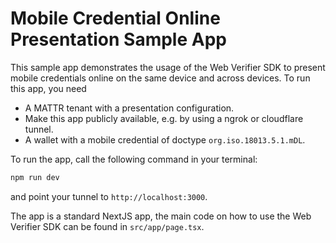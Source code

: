 # Mobile Credential Online Presentation Sample App

This sample app demonstrates the usage of the Web Verifier SDK to present mobile credentials online on the same device and across devices.
To run this app, you need

- A MATTR tenant with a presentation configuration.
- Make this app publicly available, e.g. by using a ngrok or cloudflare tunnel.
- A wallet with a mobile credential of doctype `org.iso.18013.5.1.mDL`.

To run the app, call the following command in your terminal:
```bash
npm run dev
```
and point your tunnel to `http://localhost:3000`.

The app is a standard NextJS app, the main code on how to use the Web Verifier SDK can be found in `src/app/page.tsx`.
